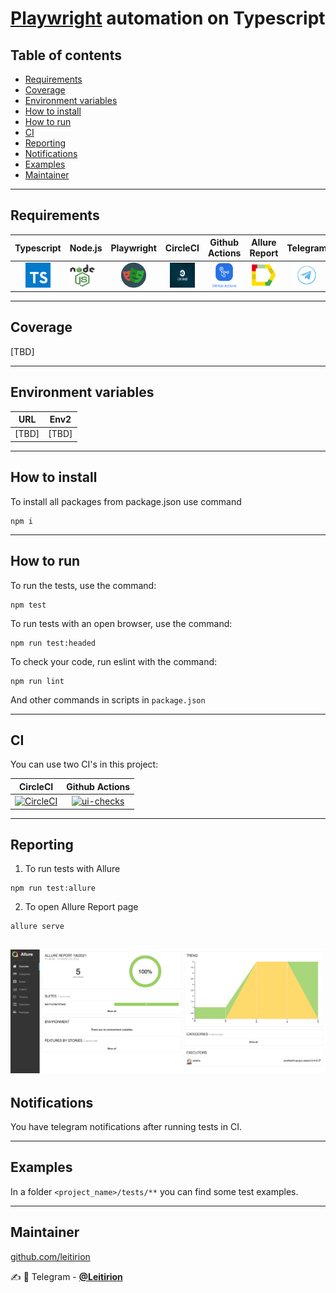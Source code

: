 # [Playwright](https://playwright.dev/) automation on Typescript

## Table of contents

- [Requirements](#requirements)
- [Coverage](#coverage)
- [Environment variables](#environment-variables)
- [How to install](#how-to-install)
- [How to run](#how-to-run)
- [CI](#ci)
- [Reporting](#reporting)
- [Notifications](#notifications)
- [Examples](#examples)
- [Maintainer](#Maintainer)

----
## Requirements

|                    Typescript                     | Node.js                                                   |                          Playwright                           |                                     CircleCI                                      |                          Github Actions                          |                       Allure Report                       |                            Telegram                             |
|:-------------------------------------------------:|-----------------------------------------------------------|:-------------------------------------------------------------:|:---------------------------------------------------------------------------------:|:----------------------------------------------------------------:|:---------------------------------------------------------:|:---------------------------------------------------------------:|
| <img src="./.docs/TS.png" width="40" height="40"> | <img src="./.docs/NodeJS.png" width="40" height="40"> | <img src="./.docs/Playwright.png" width="40" height="40"> |                <img src="./.docs/LogoCCI.png" width="40" height="40">                | <img src="./.docs/GithubActions.png" width="40" height="40"> | <img src="./.docs/Allure.png" width="40" height="40"> | <img src="./.docs/TelegramLogo.png" width="40" height="40"> |

----
## Coverage

[TBD]

----
## Environment variables

|  URL  | Env2  |
|:-----:|:-----:|
| [TBD] | [TBD] |

----
## How to install

To install all packages from package.json use command 
```
npm i
```

----
## How to run

To run the tests, use the command:

```
npm test
```

To run tests with an open browser, use the command:

```
npm run test:headed
```

To check your code, run eslint with the command:

```
npm run lint
```
And other commands in scripts in ```package.json```

----
## CI

You can use two CI's in this project: 


|                                                                             CircleCI                                                                             |                                                                                          Github Actions                                                                                          |
|:----------------------------------------------------------------------------------------------------------------------------------------------------------------:|:------------------------------------------------------------------------------------------------------------------------------------------------------------------------------------------------:|
|   [![CircleCI](https://circleci.com/gh/Leitirion/Playwright-tests/tree/master.svg?style=svg)](https://circleci.com/gh/Leitirion/Playwright-tests/tree/master)    |     [![ui-checks](https://github.com/Leitirion/Playwright-tests/actions/workflows/ui-checks.yaml/badge.svg)](https://github.com/Leitirion/Playwright-tests/actions/workflows/ui-checks.yaml)     |

----
## Reporting

1) To run tests with Allure 

```
npm run test:allure
```
2) To open Allure Report page 
```
allure serve
```

![alt "AllureReport"](./.docs/AllureNotifications.png)
----
## Notifications

You have telegram notifications after running tests in CI.

----
## Examples

In a folder ```<project_name>/tests/**``` you can find some test examples.

----
## Maintainer
[github.com/leitirion](https://github.com/leitirion)

:writing_hand: :iphone: Telegram - [**@Leitirion**](https://t.me/leitirion)